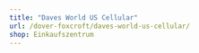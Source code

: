 ```yaml
---
title: "Daves World US Cellular"
url: /dover-foxcroft/daves-world-us-cellular/
shop: Einkaufszentrum
---
```

